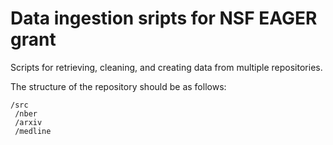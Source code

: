 # Data ingestion sripts for NSF EAGER grant

Scripts for retrieving, cleaning, and creating data from multiple repositories.

The structure of the repository should be as follows:

```
/src
 /nber
 /arxiv
 /medline
```

